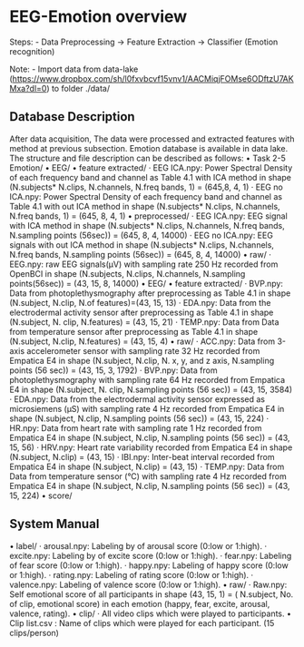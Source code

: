 # EEG-Emotion overview

Steps:
    - Data Preprocessing -> Feature Extraction -> Classifier (Emotion recognition)
    
Note:
    - Import data from data-lake (https://www.dropbox.com/sh/l0fxvbcvf15vnv1/AACMiqjFOMse6ODftzU7AKMxa?dl=0) to folder ./data/


## Database Description
After data acquisition, The data were processed and extracted features with method at previous subsection. Emotion database is available in data lake. The structure and file description can be described as follows:
    • Task 2-5 Emotion/
    • EEG/
    • feature extracted/
· EEG ICA.npy: Power Spectral Density of each frequency band and channel as Table 4.1 with ICA method in shape (N.subjects* N.clips, N.channels, N.freq bands, 1) = (645,8, 4, 1)
· EEG no ICA.npy: Power Spectral Density of each frequency band and channel as Table 4.1 with out ICA method in shape (N.subjects* N.clips, N.channels, N.freq bands, 1) = (645, 8, 4, 1)
    • preprocessed/
· EEG ICA.npy: EEG signal with ICA method in shape (N.subjects* N.clips, N.channels, N.freq bands, N.sampling points (56sec)) = (645, 8, 4, 14000)
· EEG no ICA.npy: EEG signals with out ICA method in shape (N.subjects* N.clips, N.channels, N.freq bands, N.sampling points (56sec)) = (645, 8, 4, 14000)
    • raw/
· EEG.npy: raw EEG signals(µV) with sampling rate 250 Hz recorded from OpenBCI in shape (N.subjects, N.clips, N.channels, N.sampling points(56sec)) = (43, 15, 8, 14000)
    • EEG/
    • feature extracted/
· BVP.npy: Data from photoplethysmography after preprocessing as Table 4.1 in shape (N.subject, N.clip, N.of features)=(43, 15, 13)
· EDA.npy: Data from the electrodermal activity sensor after preprocessing as Table 4.1 in shape (N.subject, N. clip, N.features) = (43, 15, 21)
· TEMP.npy: Data from Data from temperature sensor after preprocessing as Table 4.1 in shape (N.subject, N.clip, N.features) = (43, 15, 4)
    • raw/
· ACC.npy: Data from 3-axis accelerometer sensor with sampling rate 32 Hz recorded from Empatica E4 in shape (N.subject, N.clip, N. x, y, and z axis, N.sampling points (56 sec)) = (43, 15, 3, 1792)
· BVP.npy: Data from photoplethysmography with sampling rate 64 Hz recorded from Empatica E4 in shape (N.subject, N. clip, N.sampling points (56 sec)) = (43, 15, 3584)
· EDA.npy: Data from the electrodermal activity sensor expressed as microsiemens (µS) with sampling rate 4 Hz recorded from Empatica E4 in shape (N.subject, N.clip, N.sampling points (56 sec)) = (43, 15, 224)
· HR.npy: Data from heart rate with sampling rate 1 Hz recorded from Empatica E4 in shape (N.subject, N.clip, N.sampling points (56 sec)) = (43, 15, 56)
· HRV.npy: Heart rate variability recorded from Empatica E4 in shape (N.subject, N.clip) = (43, 15)
· IBI.npy: Inter-beat interval recorded from Empatica E4 in shape (N.subject, N.clip) = (43, 15)
· TEMP.npy: Data from Data from temperature sensor (°C) with sampling rate 4 Hz recorded from Empatica E4 in shape (N.subject, N.clip, N.sampling points (56 sec)) = (43, 15, 224)
• score/

## System Manual
• label/
· arousal.npy: Labeling by of arousal score (0:low or 1:high).
· excite.npy: Labeling by of excite score (0:low or 1:high).
· fear.npy: Labeling of fear score (0:low or 1:high).
· happy.npy: Labeling of happy score (0:low or 1:high).
· rating.npy: Labeling of rating score (0:low or 1:high).
· valence.npy: Labeling of valence score (0:low or 1:high).
• raw/
· Raw.npy: Self emotional score of all participants in shape (43, 15, 1) = ( N.subject, No. of clip, emotional score) in each emotion (happy, fear, excite, arousal, valence, rating).
• clip/
· All video clips which were played to participants.
• Clip list.csv : Name of clips which were played for each participant. (15 clips/person)
